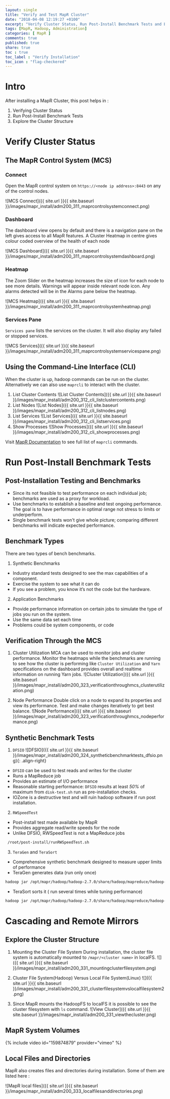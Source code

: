 ```yaml
---
layout: single
title: "Verify and Test MapR Cluster"
date: "2018-04-08 12:19:27 +0100"
excerpt: "Verify Cluster Status, Run Post-Install Benchmark Tests and Explore the Cluster Structure"
tags: [MapR, Hadoop, Administration]
categories: [ MapR ]
comments: true
published: true
share: true
toc : true
toc_label : "Verify Installation"
toc_icon : "flag-checkered"
---
```

# Intro
After installing a MapR Cluster, this post helps in :
1. Verifying Cluster Status
2. Run Post-Install Benchmark Tests
3. Explore the Cluster Structure

# Verify Cluster Status

## The MapR Control System (MCS)

### Connect
Open the MapR control system on `https://<node ip address>:8443` on any of the control nodes.

![MCS Connect]({{ site.url }}{{ site.baseurl }}/images/mapr_install/adm200_311_maprcontrolsystemconnect.png)

### Dashboard
The dashboard view opens by default and there is a navigation pane on the left gives access to all MapR features. A Cluster Heatmap in centre gives colour coded overview of the health of each node

![MCS Dashboard]({{ site.url }}{{ site.baseurl }}/images/mapr_install/adm200_311_maprcontrolsystemdashboard.png)


### Heatmap
The Zoom Slider on the heatmap increases the size of icon for each node to see more details. Warnings will appear inside relevant node icon. Any alarms detected will be in the Alarms pane below the heatmap.

![MCS Heatmap]({{ site.url }}{{ site.baseurl }}/images/mapr_install/adm200_311_maprcontrolsystemheatmap.png)

### Services Pane
`Services pane` lists the services on the cluster. It will also display any failed or stopped services.

![MCS Services]({{ site.url }}{{ site.baseurl }}/images/mapr_install/adm200_311_maprcontrolsystemservicespane.png)


## Using the Command-Line Interface (CLI)
When the cluster is up, hadoop commands can be run on the cluster. Alternatively we can also use `maprcli` to interact with the cluster.

1. List Cluster Contents
![List Cluster Contents]({{ site.url }}{{ site.baseurl }}/images/mapr_install/adm200_312_cli_listclustercontents.png)
2. List Nodes
![List Nodes]({{ site.url }}{{ site.baseurl }}/images/mapr_install/adm200_312_cli_listnodes.png)
3. List Services
![List Services]({{ site.url }}{{ site.baseurl }}/images/mapr_install/adm200_312_cli_listservices.png)
4. Show Processes
![Show Processes]({{ site.url }}{{ site.baseurl }}/images/mapr_install/adm200_312_cli_showprocesses.png)

Visit [MapR Documentation](http://doc.mapr.com/display/MapR/Home) to see full list of `maprcli` commands.

# Run Post-Install Benchmark Tests
## Post-Installation Testing and Benchmarks

* Since its not feasible to test performance on each individual job; benchmarks are used as a proxy for workload.
* Use benchmarks to establish a baseline and test ongoing performance. The goal is to have performance in optimal range not stress to limits or underperform.
* Single benchmark tests won't give whole picture; comparing different benchmarks will indicate expected performance.

## Benchmark Types
There are two types of bench benchmarks.
1. Synthetic Benchmarks
  * Industry standard tests designed to see the max capabilities of a component.
  * Exercise the system to see what it can do
  * If you see a problem, you know it’s not the code but the hardware.
2. Application Benchmarks
  * Provide performance information on certain jobs to simulate the type of jobs you run on the system.
  * Use the same data set each time
  * Problems could be system components, or code  

## Verification Through the MCS
1. Cluster Utilization
MCA can be used to monitor jobs and cluster performance. Monitor the heatmaps while the benchmarks are running to see how the cluster is performing like `Cluster Utilization` and `Yarn` specifications on the dashboard provides overall and realtime information on running Yarn jobs.
![Cluster Utilization]({{ site.url }}{{ site.baseurl }}/images/mapr_install/adm200_323_verificationthroughmcs_clusterutilization.png)

2. Node Performance
Double click on a node to expand its properties and view its performance. Test and make changes iteratively to get best balance.
![Node Performance]({{ site.url }}{{ site.baseurl }}/images/mapr_install/adm200_323_verificationthroughmcs_nodeperformance.png)


## Synthetic Benchmark Tests
1. `DFSIO`
![DFSIO]({{ site.url }}{{ site.baseurl }}/images/mapr_install/adm200_324_syntheticbenchmarktests_dfsio.png){: .align-right}
  * `DFSIO` can be used to test reads and writes for the cluster
  * Runs a MapReduce job
  * Provides an estimate of I/O performance
  * Reasonable starting performance: `DFSIO` results at least _50%_ of maximum from `disk-test.sh` run as pre-installation checks.
  * IOZone is a destructive test and will ruin hadoop software if run post installation.

2. `RWSpeedTest`
  * Post-install test made available by MapR
  * Provides aggregate read/write speeds for the node
  * Unlike DFSIO, RWSpeedTest is not a MapReduce jobs
  ```bash
   /root/post-install/runRWSpeedTest.sh
   ```

3. `TeraGen` and `TeraSort`
  * Comprehensive synthetic benchmark designed to measure upper limits of performance
  * TeraGen generates data (run only once)
  ```bash
  hadoop jar /opt/mapr/hadoop/hadoop-2.7.0/share/hadoop/mapreduce/hadoop-mapreduce-examples-2.7.0-mapr-1506.jar teragen 5000000 /data/teragen-data
  ```
  *  TeraSort sorts it ( run several times while tuning performance)
  ```bash
  hadoop jar /opt/mapr/hadoop/hadoop-2.7.0/share/hadoop/mapreduce/hadoop-mapreduce-examples-2.7.0-mapr-1506.jar terasort /data/teragen-data /data/teragen-output
  ```




# Cascading and Remote Mirrors
## Explore the Cluster Structure

1. Mounting the Cluster File System
​During installation, the cluster file system is automatically mounted to
`/mapr/<cluster name>` in localFS.
![]({{ site.url }}{{ site.baseurl }}/images/mapr_install/adm200_331_mountingclusterfilesystem.png)

2. Cluster File System(Hadoop) Versus Local File System(Linux)
![]({{ site.url }}{{ site.baseurl }}/images/mapr_install/adm200_331_clusterfilesystemvslocalfilesystem2.png)

3. Since MapR mounts the HadoopFS to localFS it is possible to see the cluster filesystem with `ls` command.
![View Cluster]({{ site.url }}{{ site.baseurl }}/images/mapr_install/adm200_331_viewthecluster.png)

## MapR System Volumes

{% include video id="159874879" provider="vimeo" %}

## Local Files and Directories
MapR also creates files and directories during installation. Some of them are listed here :

![MapR local files]({{ site.url }}{{ site.baseurl }}/images/mapr_install/adm200_333_localfilesanddirectories.png)
